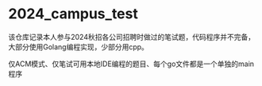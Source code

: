 # 2024_campus_test
该仓库记录本人参与2024秋招各公司招聘时做过的笔试题，代码程序并不完备，大部分使用Golang编程实现，少部分用cpp。

仅ACM模式、仅笔试可用本地IDE编程的题目、每个go文件都是一个单独的main程序
